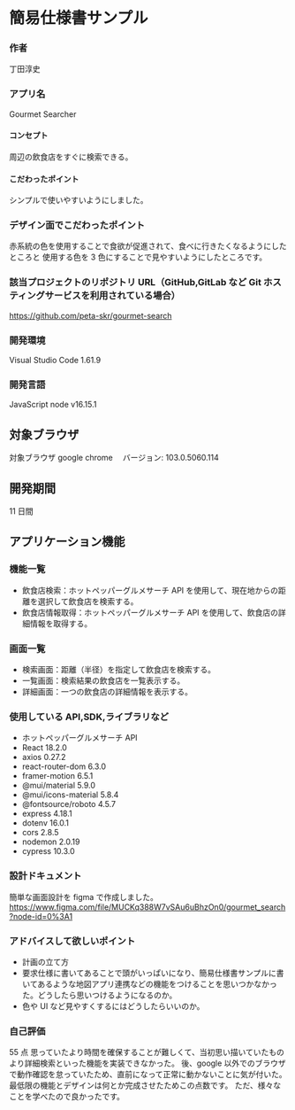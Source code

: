 # 簡易仕様書サンプル

### 作者

丁田淳史

### アプリ名

Gourmet Searcher

#### コンセプト

周辺の飲食店をすぐに検索できる。

#### こだわったポイント

シンプルで使いやすいようにしました。

### デザイン面でこだわったポイント

赤系統の色を使用することで食欲が促進されて、食べに行きたくなるようにしたところと
使用する色を 3 色にすることで見やすいようにしたところです。

### 該当プロジェクトのリポジトリ URL（GitHub,GitLab など Git ホスティングサービスを利用されている場合）

https://github.com/peta-skr/gourmet-search

### 開発環境

Visual Studio Code 1.61.9

### 開発言語

JavaScript
node v16.15.1

## 対象ブラウザ

対象ブラウザ
google chrome 　バージョン: 103.0.5060.114

## 開発期間

11 日間

## アプリケーション機能

### 機能一覧

- 飲食店検索：ホットペッパーグルメサーチ API を使用して、現在地からの距離を選択して飲食店を検索する。
- 飲食店情報取得：ホットペッパーグルメサーチ API を使用して、飲食店の詳細情報を取得する。

### 画面一覧

- 検索画面：距離（半径）を指定して飲食店を検索する。
- 一覧画面：検索結果の飲食店を一覧表示する。
- 詳細画面：一つの飲食店の詳細情報を表示する。

### 使用している API,SDK,ライブラリなど

- ホットペッパーグルメサーチ API
- React 18.2.0
- axios 0.27.2
- react-router-dom 6.3.0
- framer-motion 6.5.1
- @mui/material 5.9.0
- @mui/icons-material 5.8.4
- @fontsource/roboto 4.5.7
- express 4.18.1
- dotenv 16.0.1
- cors 2.8.5
- nodemon 2.0.19
- cypress 10.3.0

### 設計ドキュメント

簡単な画面設計を figma で作成しました。
https://www.figma.com/file/MUCKq388W7vSAu6uBhzOn0/gourmet_search?node-id=0%3A1

### アドバイスして欲しいポイント

- 計画の立て方
- 要求仕様に書いてあることで頭がいっぱいになり、簡易仕様書サンプルに書いてあるような地図アプリ連携などの機能をつけることを思いつかなかった。どうしたら思いつけるようになるのか。
- 色や UI など見やすくするにはどうしたらいいのか。

### 自己評価

55 点
思っていたより時間を確保することが難しくて、当初思い描いていたものより詳細検索といった機能を実装できなかった。
後、google 以外でのブラウザで動作確認を怠っていたため、直前になって正常に動かないことに気が付いた。
最低限の機能とデザインは何とか完成させたためこの点数です。
ただ、様々なことを学べたので良かったです。
